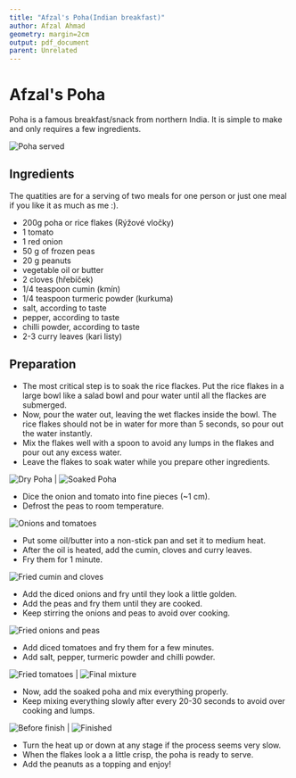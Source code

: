 ```yaml
---
title: "Afzal's Poha(Indian breakfast)"
author: Afzal Ahmad
geometry: margin=2cm
output: pdf_document
parent: Unrelated
---
```


# Afzal's Poha

Poha is a famous breakfast/snack from northern India.
It is simple to make and only requires a few ingredients.

![Poha served](images/poha.jpg )

## Ingredients

The quatities are for a serving of two meals for one person or just one meal if you like it as much as me :).

* 200g poha or rice flakes (Rýžové vločky) 
* 1 tomato
* 1 red onion
* 50 g of frozen peas
* 20 g peanuts
* vegetable oil or butter
* 2 cloves (hřebíček)
* 1/4 teaspoon cumin (kmín)
* 1/4 teaspoon turmeric powder (kurkuma)
* salt, according to taste
* pepper, according to taste
* chilli powder, according to taste
* 2-3 curry leaves (kari listy)

## Preparation

- The most critical step is to soak the rice flackes. Put the rice flakes in a large bowl like a salad bowl and pour water until all the flackes are submerged.
- Now, pour the water out, leaving the wet flackes inside the bowl. The rice flakes should not be in water for more than 5 seconds, so pour out the water instantly.
- Mix the flakes well with a spoon to avoid any lumps in the flakes and pour out any excess water.
- Leave the flakes to soak water while you prepare other ingredients.

![Dry Poha](images/dry_poha.jpg) | ![Soaked Poha](images/soaked_poha.jpg)

- Dice the onion and tomato into fine pieces (~1 cm).
- Defrost the peas to room temperature.

![Onions and tomatoes](images/onion_tomato.jpg)

- Put some oil/butter into a non-stick pan and set it to medium heat.
- After the oil is heated, add the cumin, cloves and curry leaves.
- Fry them for 1 minute.

![Fried cumin and cloves](images/fried_cumin.jpg)

- Add the diced onions and fry until they look a little golden.
- Add the peas and fry them until they are cooked.
- Keep stirring the onions and peas to avoid over cooking.

![Fried onions and peas](images/fried_onions.jpg)

- Add diced tomatoes and fry them for a few minutes.
- Add salt, pepper, turmeric powder and chilli powder.

![Fried tomatoes](images/fried_tomatoes.jpg) | ![Final mixture](images/mixture.jpg)

- Now, add the soaked poha and mix everything properly.
- Keep mixing everything slowly after every 20-30 seconds to avoid over cooking and lumps.

![Before finish](images/pre_final.jpg) | ![Finished](images/final.jpg)

- Turn the heat up or down at any stage if the process seems very slow.
- When the flakes look a a little crisp, the poha is ready to serve.
- Add the peanuts as a topping and enjoy!
